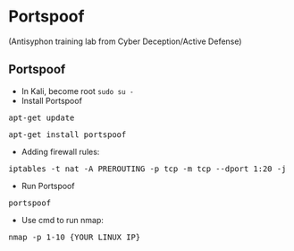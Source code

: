 # Portspoof
(Antisyphon training lab from Cyber Deception/Active Defense)
## Portspoof
- In Kali, become root ```sudo su -```
- Install Portspoof
<pre>apt-get update</pre>
<pre>apt-get install portspoof</pre>
- Adding firewall rules:
<pre>iptables -t nat -A PREROUTING -p tcp -m tcp --dport 1:20 -j REDIRECT --to-ports 4444</pre>
- Run Portspoof
<pre>portspoof</pre>
- Use cmd to run nmap:
<pre>nmap -p 1-10 {YOUR LINUX IP}</pre>
